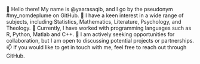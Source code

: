 👋 Hello there! My name is @yaarasaqib, 
and I go by the pseudonym #my_nomdeplume on GitHub.
👀 I have a keen interest in a wide range of subjects, 
including Statistics, Mathematics, Literature, Psychology, and Theology.
🌱 Currently, I have worked with  programming languages such as R, Python, Matlab and C++.
💞️ I am actively seeking opportunities for collaboration, 
but I am open to discussing potential projects or partnerships.
📫 If you would like to get in touch with me, 
feel free to reach out through GitHub.

<!---
yaarasaqib/yaarasaqib is a ✨ special ✨ repository because its `README.md` (this file) appears on your GitHub profile.
You can click the Preview link to take a look at your changes.
--->
